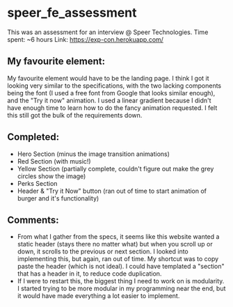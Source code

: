 # speer_fe_assessment
This was an assessment for an interview @ Speer Technologies. Time spent: ~6 hours
Link: https://exp-con.herokuapp.com/

## My favourite element:
My favourite element would have to be the landing page. I think I got it looking very similar to the specifications, with the two lacking components being the font (I used a free font from Google that looks similar enough), and the "Try it now" animation. I used a linear gradient because I didn't have enough time to learn how to do the fancy animation requested. I felt this still got the bulk of the requirements down.

## Completed:
- Hero Section (minus the image transition animations)
- Red Section (with music!)
- Yellow Section (partially complete, couldn't figure out make the grey circles show the image)
- Perks Section
- Header &  "Try it Now" button (ran out of time to start animation of burger and it's functionality)

## Comments: 
- From what I gather from the specs, it seems like this website wanted a static header (stays there no matter what) but when you scroll up or down, it scrolls to the previous or next section. I looked into implementing this, but again, ran out of time. My shortcut was to copy paste the header (which is not ideal). I could have templated a "section" that has a header in it, to reduce code duplication.
- If I were to restart this, the biggest thing I need to work on is modularity. I started trying to be more modular in my programming near the end, but it would have made everything a lot easier to implement.
